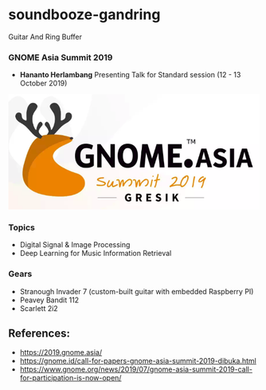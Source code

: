 # soundbooze-gandring

Guitar And Ring Buffer

### GNOME Asia Summit 2019

- <b>Hananto Herlambang</b> Presenting Talk for Standard session (12 - 13 October 2019)

![alt text](https://raw.githubusercontent.com/soundbooze/soundbooze-gandring/master/logo.png)

### Topics

- Digital Signal & Image Processing
- Deep Learning for Music Information Retrieval

### Gears

- Stranough Invader 7 (custom-built guitar with embedded Raspberry PI)
- Peavey Bandit 112
- Scarlett 2i2

## References:

- https://2019.gnome.asia/
- https://gnome.id/call-for-papers-gnome-asia-summit-2019-dibuka.html
- https://www.gnome.org/news/2019/07/gnome-asia-summit-2019-call-for-participation-is-now-open/

